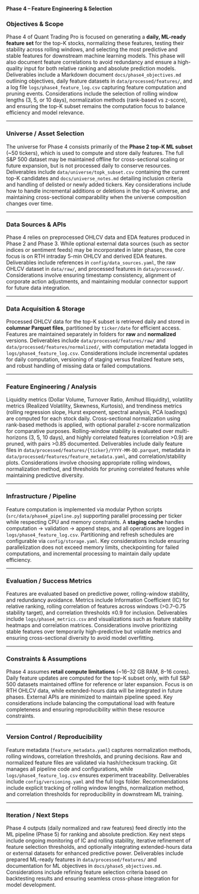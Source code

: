 **Phase 4 – Feature Engineering & Selection**

### **Objectives & Scope**

Phase 4 of Quant Trading Pro is focused on generating a **daily, ML-ready feature set** for the top-K stocks, normalizing these features, testing their stability across rolling windows, and selecting the most predictive and stable features for downstream machine learning models. This phase will also document feature correlations to avoid redundancy and ensure a high-quality input for both relative ranking and absolute prediction models. Deliverables include a Markdown document `docs/phase4_objectives.md` outlining objectives, daily feature datasets in `data/processed/features/`, and a log file `logs/phase4_feature_log.csv` capturing feature computation and pruning events. Considerations include the selection of rolling window lengths (3, 5, or 10 days), normalization methods (rank-based vs z-score), and ensuring the top-K subset remains the computation focus to balance efficiency and model relevance.

---

### **Universe / Asset Selection**

The universe for Phase 4 consists primarily of the **Phase 2 top-K ML subset** (~50 tickers), which is used to compute and store daily features. The full S&P 500 dataset may be maintained offline for cross-sectional scaling or future expansion, but is not processed daily to conserve resources. Deliverables include `data/universe/topk_subset.csv` containing the current top-K candidates and `docs/universe_notes.md` detailing inclusion criteria and handling of delisted or newly added tickers. Key considerations include how to handle incremental additions or deletions in the top-K universe, and maintaining cross-sectional comparability when the universe composition changes over time.

---

### **Data Sources & APIs**

Phase 4 relies on preprocessed OHLCV data and EDA features produced in Phase 2 and Phase 3. While optional external data sources (such as sector indices or sentiment feeds) may be incorporated in later phases, the core focus is on RTH intraday 5-min OHLCV and derived EDA features. Deliverables include references in `config/data_sources.yaml`, the raw OHLCV dataset in `data/raw/`, and processed features in `data/processed/`. Considerations involve ensuring timestamp consistency, alignment of corporate action adjustments, and maintaining modular connector support for future data integration.

---

### **Data Acquisition & Storage**

Processed OHLCV data for the top-K subset is retrieved daily and stored in **columnar Parquet files**, partitioned by `ticker/date` for efficient access. Features are maintained separately in folders for **raw** and **normalized** versions. Deliverables include `data/processed/features/raw/` and `data/processed/features/normalized/`, with computation metadata logged in `logs/phase4_feature_log.csv`. Considerations include incremental updates for daily computation, versioning of staging versus finalized feature sets, and robust handling of missing data or failed computations.

---

### **Feature Engineering / Analysis**

Liquidity metrics (Dollar Volume, Turnover Ratio, Amihud Illiquidity), volatility metrics (Realized Volatility, Skewness, Kurtosis), and trendiness metrics (rolling regression slope, Hurst exponent, spectral analysis, PCA loadings) are computed for each stock daily. Cross-sectional normalization using rank-based methods is applied, with optional parallel z-score normalization for comparative purposes. Rolling-window stability is evaluated over multi-horizons (3, 5, 10 days), and highly correlated features (correlation >0.9) are pruned, with pairs >0.85 documented. Deliverables include daily feature files in `data/processed/features/{ticker}/YYYY-MM-DD.parquet`, metadata in `data/processed/features/feature_metadata.yaml`, and correlation/stability plots. Considerations involve choosing appropriate rolling windows, normalization method, and thresholds for pruning correlated features while maintaining predictive diversity.

---

### **Infrastructure / Pipeline**

Feature computation is implemented via modular Python scripts (`src/data/phase4_pipeline.py`) supporting parallel processing per ticker while respecting CPU and memory constraints. A **staging cache** handles computation → validation → append steps, and all operations are logged in `logs/phase4_feature_log.csv`. Partitioning and refresh schedules are configurable via `config/storage.yaml`. Key considerations include ensuring parallelization does not exceed memory limits, checkpointing for failed computations, and incremental processing to maintain daily update efficiency.

---

### **Evaluation / Success Metrics**

Features are evaluated based on predictive power, rolling-window stability, and redundancy avoidance. Metrics include Information Coefficient (IC) for relative ranking, rolling correlation of features across windows (>0.7–0.75 stability target), and correlation thresholds ≤0.9 for inclusion. Deliverables include `logs/phase4_metrics.csv` and visualizations such as feature stability heatmaps and correlation matrices. Considerations involve prioritizing stable features over temporarily high-predictive but volatile metrics and ensuring cross-sectional diversity to avoid model overfitting.

---

### **Constraints & Assumptions**

Phase 4 assumes **retail compute limitations** (~16–32 GB RAM, 8–16 cores). Daily feature updates are computed for the top-K subset only, with full S&P 500 datasets maintained offline for reference or later expansion. Focus is on RTH OHLCV data, while extended-hours data will be integrated in future phases. External APIs are minimized to maintain pipeline speed. Key considerations include balancing the computational load with feature completeness and ensuring reproducibility within these resource constraints.

---

### **Version Control / Reproducibility**

Feature metadata (`feature_metadata.yaml`) captures normalization methods, rolling windows, correlation thresholds, and pruning decisions. Raw and normalized feature files are validated via hash/checksum tracking. Git manages all pipeline code and configurations, while `logs/phase4_feature_log.csv` ensures experiment traceability. Deliverables include `config/versioning.yaml` and the full logs folder. Recommendations include explicit tracking of rolling window lengths, normalization method, and correlation thresholds for reproducibility in downstream ML training.

---

### **Iteration / Next Steps**

Phase 4 outputs (daily normalized and raw features) feed directly into the ML pipeline (Phase 5) for ranking and absolute prediction. Key next steps include ongoing monitoring of IC and rolling stability, iterative refinement of feature selection thresholds, and optionally integrating extended-hours data or external datasets for enhanced predictive power. Deliverables include prepared ML-ready features in `data/processed/features/` and documentation for ML objectives in `docs/phase5_objectives.md`. Considerations include refining feature selection criteria based on backtesting results and ensuring seamless cross-phase integration for model development.
